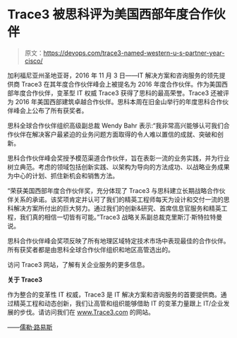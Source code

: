 # Trace3 被思科评为美国西部年度合作伙伴

> 原文：<https://devops.com/trace3-named-western-u-s-partner-year-cisco/>

加利福尼亚州圣地亚哥，2016 年 11 月 3 日——IT 解决方案和咨询服务的领先提供商 Trace3 在其年度合作伙伴峰会上被提名为 2016 年度合作伙伴。作为美国西部年度合作伙伴，变革型 IT 权威 Trace3 获得了思科的最高荣誉。Trace3 还被评为 2016 年美国西部建筑卓越合作伙伴。思科本周在旧金山举行的年度思科合作伙伴峰会上公布了所有获奖者。

思科全球合作伙伴组织高级副总裁 Wendy Bahr 表示:“我非常高兴能够认可我们合作伙伴在解决客户最紧迫的业务问题方面取得的令人难以置信的成就、突破和创新。

思科合作伙伴峰会奖授予模范渠道合作伙伴，旨在表彰一流的业务实践，并为行业树立典范。考虑的领域包括创新实践、以架构为导向的方法成功、以战略业务成果为中心的计划、抓住新机会和销售方法。

“荣获美国西部年度合作伙伴奖，充分体现了 Trace3 与思科建立长期战略合作伙伴关系的承诺。该奖项肯定并认可了我们的精英工程师每天为设计和交付一流的思科解决方案所付出的巨大努力。通过我们的创新&研究、首席信息官服务和精英工程，我们真的相信一切皆有可能。”Trace3 战略关系副总裁克里斯汀·斯特拉特曼说。

思科合作伙伴峰会奖项反映了所有地理区域特定技术市场中表现最佳的合作伙伴。所有获奖者都是由思科全球合作伙伴组织和地区高管选出的。

访问 Trace3 网站，了解有关企业服务的更多信息。

**关于 Trace3**

作为整合的变革性 IT 权威，Trace3 是 IT 解决方案和咨询服务的首要提供商。通过精英工程和动态创新，我们让高管和组织能够借助 IT 的变革力量跟上 IT/企业发展的步伐。请访问我们在 www.Trace3.com 的网站。

——[儒勒·路易斯](https://devops.com/author/jules/)